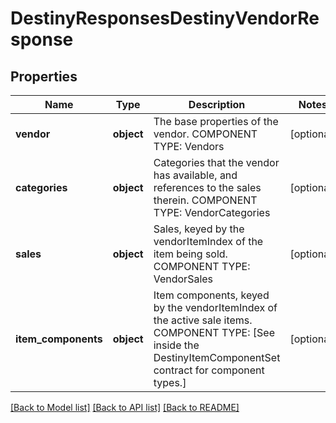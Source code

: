 # DestinyResponsesDestinyVendorResponse

## Properties
Name | Type | Description | Notes
------------ | ------------- | ------------- | -------------
**vendor** | **object** | The base properties of the vendor.  COMPONENT TYPE: Vendors | [optional] 
**categories** | **object** | Categories that the vendor has available, and references to the sales therein.  COMPONENT TYPE: VendorCategories | [optional] 
**sales** | **object** | Sales, keyed by the vendorItemIndex of the item being sold.  COMPONENT TYPE: VendorSales | [optional] 
**item_components** | **object** | Item components, keyed by the vendorItemIndex of the active sale items.  COMPONENT TYPE: [See inside the DestinyItemComponentSet contract for component types.] | [optional] 

[[Back to Model list]](../README.md#documentation-for-models) [[Back to API list]](../README.md#documentation-for-api-endpoints) [[Back to README]](../README.md)


